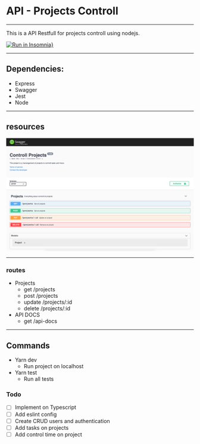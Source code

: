 # API - Projects Controll

---

This is a API Restfull for projects controll using nodejs.

[![Run in Insomnia}](https://insomnia.rest/images/run.svg)](https://insomnia.rest/run/?label=Projects%20API&uri=.%2Fresources%2Froutes.json)

---

## Dependencies:

- Express
- Swagger
- Jest
- Node

---

## resources

![Docs](./resources/api_doc.png)

---

### routes

- Projects
  - get /projects
  - post /projects
  - update /projects/:id
  - delete /projects/:id
- API DOCS
  - get /api-docs

---

## Commands

- Yarn dev
  - Run project on localhost
- Yarn test
  - Run all tests

### Todo

- [ ] Implement on Typescript
- [ ] Add eslint config
- [ ] Create CRUD users and authentication
- [ ] Add tasks on projects
- [ ] Add control time on project

